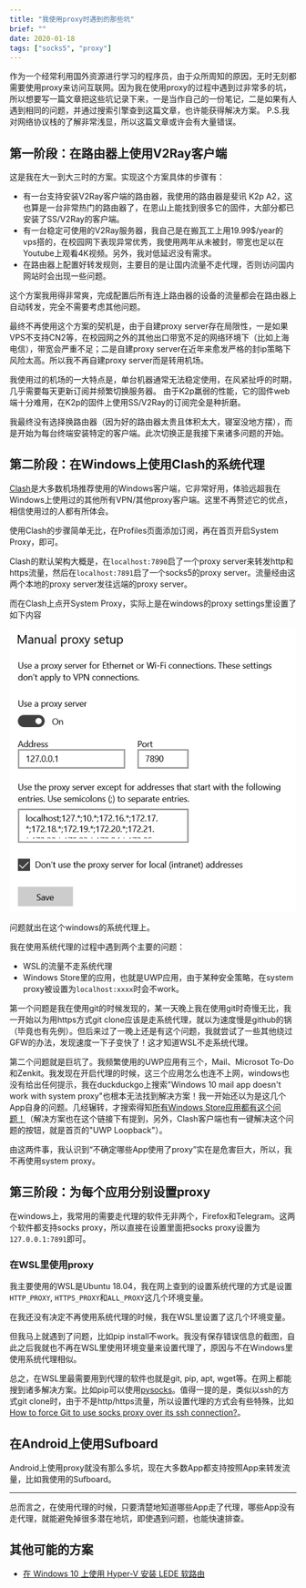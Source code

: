 ```yaml
---
title: "我使用proxy时遇到的那些坑"
brief: ""
date: 2020-01-18
tags: ["socks5", "proxy"]
---
```


作为一个经常利用国外资源进行学习的程序员，由于众所周知的原因，无时无刻都需要使用proxy来访问互联网。因为我在使用proxy的过程中遇到过非常多的坑，所以想要写一篇文章把这些坑记录下来，一是当作自己的一份笔记，二是如果有人遇到相同的问题，并通过搜索引擎查到这篇文章，也许能获得解决方案。
P.S.我对网络协议栈的了解非常浅显，所以这篇文章或许会有大量错误。

## 第一阶段：在路由器上使用V2Ray客户端

这是我在大一到大三时的方案。实现这个方案具体的步骤有：

- 有一台支持安装V2Ray客户端的路由器，我使用的路由器是斐讯 K2p A2，这也算是一台非常热门的路由器了，在恩山上能找到很多它的固件，大部分都已安装了SS/V2Ray的客户端。
- 有一台稳定可使用的V2Ray服务器，我自己是在搬瓦工上用19.99$/year的vps搭的，在校园网下表现异常优秀，我使用两年从未被封，带宽也足以在Youtube上观看4K视频。另外，我对低延迟没有需求。
- 在路由器上配置好转发规则，主要目的是让国内流量不走代理，否则访问国内网站时会出现一些问题。

这个方案我用得非常爽，完成配置后所有连上路由器的设备的流量都会在路由器上自动转发，完全不需要考虑其他问题。

最终不再使用这个方案的契机是，由于自建proxy server存在局限性，一是如果VPS不支持CN2等，在校园网之外的其他出口带宽不足的网络环境下（比如上海电信），带宽会严重不足；二是自建proxy server在近年来愈发严格的封ip策略下风险太高。所以我不再自建proxy server而是转用机场。

我使用过的机场的一大特点是，单台机器通常无法稳定使用，在风紧扯呼的时期，几乎需要每天更新订阅并频繁切换服务器。
由于K2p羸弱的性能，它的固件web端十分难用，在K2p的固件上使用SS/V2Ray的订阅完全是种折磨。

我最终没有选择换路由器（因为好的路由器太贵且体积太大，寝室没地方摆），而是开始为每台终端安装特定的客户端。此次切换正是我接下来诸多问题的开始。

## 第二阶段：在Windows上使用Clash的系统代理

[Clash](https://github.com/Dreamacro/clash)是大多数机场推荐使用的Windows客户端，它非常好用，体验远超我在Windows上使用过的其他所有VPN/其他proxy客户端。这里不再赘述它的优点，相信使用过的人都有所体会。

使用Clash的步骤简单无比，在Profiles页面添加订阅，再在首页开启System Proxy，即可。

Clash的默认架构大概是，在`localhost:7890`启了一个proxy server来转发http和https流量，然后在`localhost:7891`启了一个socks5的proxy server。流量经由这两个本地的proxy server发往远端的proxy server。

而在Clash上点开System Proxy，实际上是在windows的proxy settings里设置了如下内容

![test](../pictures/Image_20200118.png)

问题就出在这个windows的系统代理上。

我在使用系统代理的过程中遇到两个主要的问题：

- WSL的流量不走系统代理
- Windows Store里的应用，也就是UWP应用，由于某种安全策略，在system proxy被设置为`localhost:xxxx`时会不work。

第一个问题是我在使用git的时候发现的，某一天晚上我在使用git时奇慢无比，我一开始以为用https方式git clone应该是走系统代理，就以为速度慢是github的锅（毕竟也有先例）。但后来过了一晚上还是有这个问题，我就尝试了一些其他绕过GFW的办法，发现速度一下子变快了！这才知道WSL不走系统代理。

第二个问题就是巨坑了。我频繁使用的UWP应用有三个，Mail、Microsot To-Do和Zenkit。我发现在开启代理的时候，这三个应用怎么也连不上网，windows也没有给出任何提示，我在duckduckgo上搜索"Windows 10 mail app doesn't work with system proxy"也根本无法找到解决方案！我一开始还以为是这几个App自身的问题。几经辗转，才搜索得知[所有Windows Store应用都有这个问题！](http://disq.us/p/187u6gk)（解决方案也在这个链接下有提到，另外，Clash客户端也有一键解决这个问题的按钮，就是首页的"UWP Loopback"）。

由这两件事，我认识到“不确定哪些App使用了proxy”实在是危害巨大，所以，我不再使用system proxy。

## 第三阶段：为每个应用分别设置proxy

在windows上，我常用的需要走代理的软件无非两个，Firefox和Telegram。这两个软件都支持socks proxy，所以直接在设置里面把socks proxy设置为`127.0.0.1:7891`即可。

### 在WSL里使用proxy

我主要使用的WSL是Ubuntu 18.04，我在网上查到的设置系统代理的方式是设置`HTTP_PROXY`, `HTTPS_PROXY`和`ALL_PROXY`这几个环境变量。

在我还没有决定不再使用系统代理的时候，我在WSL里设置了这几个环境变量。

但我马上就遇到了问题，比如pip install不work。我没有保存错误信息的截图，自此之后我就也不再在WSL里使用环境变量来设置代理了，原因与不在Windows里使用系统代理相似。

总之，在WSL里最需要用到代理的软件也就是git, pip, apt, wget等。在网上都能搜到诸多解决方案。比如pip可以使用[pysocks](https://pypi.org/project/PySocks/)。值得一提的是，类似以ssh的方式git clone时，由于不是http/https流量，所以设置代理的方式会有些特殊，比如[How to force Git to use socks proxy over its ssh connection?](https://stackoverflow.com/a/58253407)。

## 在Android上使用Sufboard

Android上使用proxy就没有那么多坑，现在大多数App都支持按照App来转发流量，比如我使用的Sufboard。

---
总而言之，在使用代理的时候，只要清楚地知道哪些App走了代理，哪些App没有走代理，就能避免掉很多潜在地坑，即使遇到问题，也能快速排查。

## 其他可能的方案

- [在 Windows 10 上使用 Hyper-V 安装 LEDE 软路由](https://blog.skk.moe/post/hyper-v-win10-lede/)
